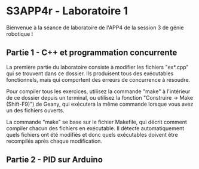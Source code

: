 # S3APP4r - Laboratoire 1

Bienvenue à la séance de laboratoire de l'APP4 de la session 3 de génie robotique !

## Partie 1 - C++ et programmation concurrente

La première partie du laboratoire consiste à modifier les fichiers "ex\*.cpp" qui
se trouvent dans ce dossier.
Ils produisent tous des exécutables fonctionnels, mais qui comportent des
erreurs de concurrence à résoudre.

Pour compiler tous les exercices, utilisez la commande "make" à l'intérieur de
ce dossier depuis un terminal, ou utilisez la fonction "Construire -> Make (Shift-F9)") de
Geany, qui exécutera la même commande lorsque vous avez un des fichiers ouverts.

La commande "make" se base sur le fichier Makefile, qui décrit comment compiler
chacun des fichiers en exécutable. 
Il détecte automatiquement quels fichiers ont été modifiés et donc quels
exécutables doivent être recompilés après chaque modification.

## Partie 2 - PID sur Arduino

